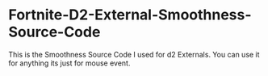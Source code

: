 # Fortnite-D2-External-Smoothness-Source-Code
This is the Smoothness Source Code I used for d2 Externals. You can use it for anything its just for mouse event.
